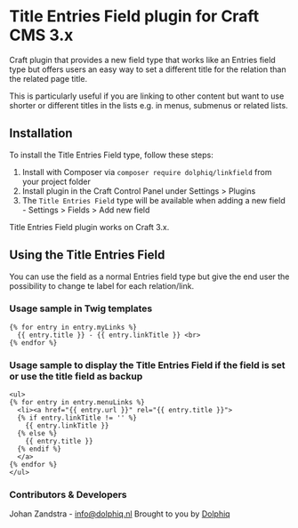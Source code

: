 # Title Entries Field plugin for Craft CMS 3.x

Craft plugin that provides a new field type that works like an Entries field type but offers users an easy way to set a different title for the relation than the related page title.

This is particularly useful if you are linking to other content but want to use shorter or different titles in the lists e.g. in menus, submenus or related lists.

## Installation

To install the Title Entries Field type, follow these steps:

1. Install with Composer via `composer require dolphiq/linkfield` from your project folder
2. Install plugin in the Craft Control Panel under Settings > Plugins
3. The `Title Entries Field` type will be available when adding a new field - Settings > Fields > Add new field

Title Entries Field plugin works on Craft 3.x.

## Using the Title Entries Field

You can use the field as a normal Entries field type but give the end user the possibility to change te label for each relation/link.

### Usage sample in Twig templates
```
{% for entry in entry.myLinks %}
  {{ entry.title }} - {{ entry.linkTitle }} <br>
{% endfor %}
```

### Usage sample to display the Title Entries Field if the field is set or use the title field as backup
```
<ul>
{% for entry in entry.menuLinks %}
  <li><a href="{{ entry.url }}" rel="{{ entry.title }}">
  {% if entry.linkTitle != '' %}
    {{ entry.linkTitle }}
  {% else %}
    {{ entry.title }}
  {% endif %}
  </a>
{% endfor %}
</ul>
```

### Contributors & Developers
Johan Zandstra - info@dolphiq.nl
Brought to you by [Dolphiq](https://dolphiq.nl)
